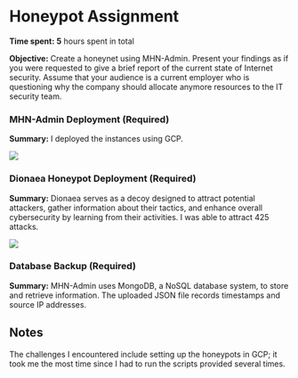 # Honeypot Assignment

**Time spent:** **5** hours spent in total

**Objective:** Create a honeynet using MHN-Admin. Present your findings as if you were requested to give a brief report of the current state of Internet security. Assume that your audience is a current employer who is questioning why the company should allocate anymore resources to the IT security team.

### MHN-Admin Deployment (Required)

**Summary:** I deployed the instances using GCP.

<img src="mhn-admin.gif">

### Dionaea Honeypot Deployment (Required)

**Summary:**  Dionaea serves as a decoy designed to attract potential attackers, gather information about their tactics, and enhance overall cybersecurity by learning from their activities. I was able to attract 425 attacks.

<img src="dionaea-honeypot.gif">

### Database Backup (Required) 

**Summary:** MHN-Admin uses MongoDB, a NoSQL database system, to store and retrieve information. The uploaded JSON file records timestamps and source IP addresses.

## Notes

The challenges I encountered include setting up the honeypots in GCP; it took me the most time since I had to run the scripts provided several times.

